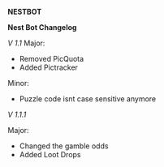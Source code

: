 **NESTBOT**


**Nest Bot Changelog**

*V 1.1*
Major:
- Removed PicQuota 
- Added Pictracker

Minor:
- Puzzle code isnt case sensitive anymore


*V 1.1.1*

Major: 
- Changed the gamble odds
- Added Loot Drops